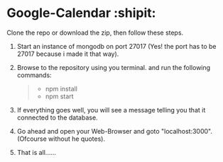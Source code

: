 ﻿# Google-Calendar :shipit:


Clone the repo or download the zip, then follow these steps.

1. Start an instance of mongodb on port 27017 (Yes! the port has to be 27017 because i made it that way).
2. Browse to the repository using you terminal. and run the following commands:

    >* npm install
    >* npm start


3. If everything goes well, you will see a message telling you that it connected to the database.
4. Go ahead and open your Web-Browser and goto "localhost:3000".(Ofcourse without he quotes).
5. That is all......
